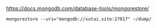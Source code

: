 

https://docs.mongodb.com/database-tools/mongorestore/


```
mongorestore --uri="mongodb://xutai.site:27017" ~/dump/
```